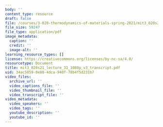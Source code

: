 ```yaml
---
body: ''
content_type: resource
draft: false
file: /courses/3-020-thermodynamics-of-materials-spring-2021/mit3_020s21_lecture_31_1080p_v3_transcript.pdf
file_size: 59247
file_type: application/pdf
image_metadata:
  caption: ''
  credit: ''
  image-alt: ''
learning_resource_types: []
license: https://creativecommons.org/licenses/by-nc-sa/4.0/
resourcetype: Document
title: mit3_020s21_lecture_31_1080p_v3_transcript.pdf
uid: 34ac5059-0e80-4dca-940f-78b4f5d231b7
video_files:
  archive_url: ''
  video_captions_file: ''
  video_thumbnail_file: ''
  video_transcript_file: ''
video_metadata:
  video_speakers: ''
  video_tags: ''
  youtube_description: ''
  youtube_id: ''
---
```

